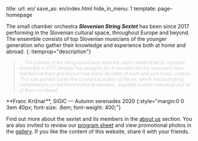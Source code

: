 title:
url: en/
save_as: en/index.html
hide_in_menu: 1
template: page-homepage

The small chamber orchestra  **_Slovenian String Sextet_** has been since 2017 performing in the Slovenian cultural space, throughout Europe and beyond.
The ensemble consists of top Slovenian musicians of the younger generation who gather their knowledge and experience both at home and abroad.
{: itemprop="description"}

<blockquote cite="https://www.sigic.si/jesenske-serenade-2020.html" style="font-size: .9em; font-weight: 100; font-style: italic;"><p>
... The fullness of the string sound was what the sextet,
established as a project ensemble in 2017, already has pedigree for.
It sounded like the musicians have had behind them god knows how many decades
of work and joint music creation. This was pointed out by the constant pulsation of the six,
which has built string interpretations on excellent technical elements,
available to each individual and all of them combined ...
</p></blockquote>
**Franc Križnar**, SIGIC — Autumn serenades 2020
{:style="margin:0 0 3em 40px; font-size: .8em; font-weight: 400;"}

Find out more about the sextet and its members in the
[about us]({filename}/pages/en/about.md) section.
You are also invited to review our
[program sheet]({filename}/pages/en/program.md)
and view promotional photos in the
[gallery]({filename}/pages/en/gallery.md).
If you like the content of this website, share it with your friends.
